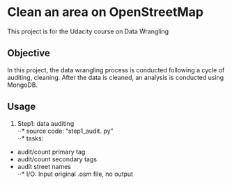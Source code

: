 # Clean an area on OpenStreetMap
This project is for the Udacity course on Data Wrangling

## Objective
In this project, the data wrangling process is conducted following a cycle of auditing, cleaning. After the data is cleaned, an analysis is conducted using MongoDB.


## Usage 
1. Step1: data auditing     
⋅⋅* source code: “step1_audit. py”     
⋅⋅* tasks:      
* audit/count primary tag     
* audit/count secondary tags     
* audit street names     
⋅⋅* I/O: Input original .osm file, no output   
